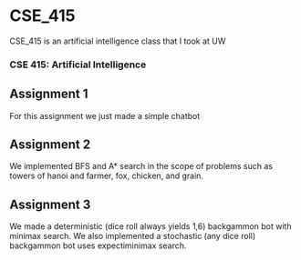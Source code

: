 # CSE_415
CSE_415 is an artificial intelligence class that I took at UW

### CSE 415: Artificial Intelligence
## Assignment 1
For this assignment we just made a simple chatbot

## Assignment 2
We implemented BFS and A* search in the scope of problems such as towers of hanoi and farmer, fox, chicken, and grain.

## Assignment 3
We made a deterministic (dice roll always yields 1,6) backgammon bot with minimax search. We also implemented a stochastic (any dice roll)
backgammon bot uses expectiminimax search.
